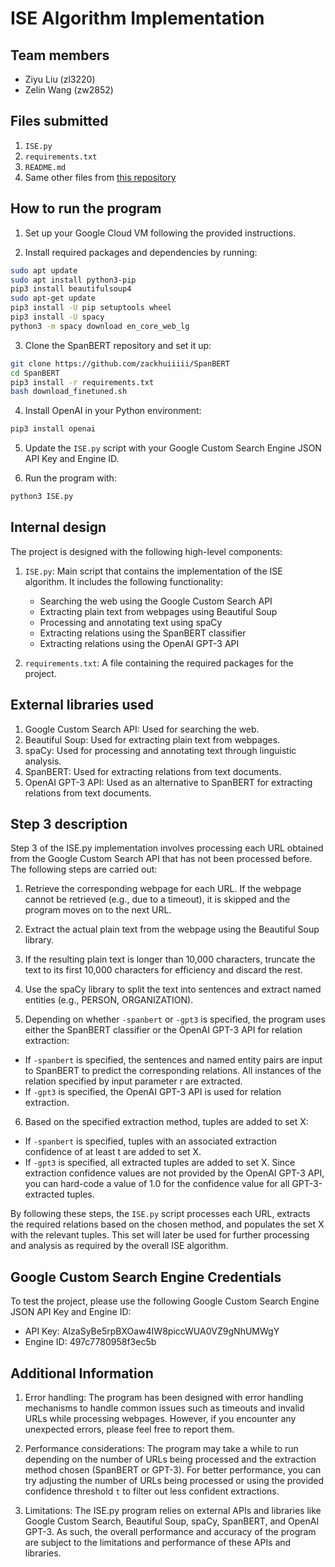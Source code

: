 # ISE Algorithm Implementation

## Team members

- Ziyu Liu (zl3220)
- Zelin Wang (zw2852)

## Files submitted

1. `ISE.py`
2. `requirements.txt`
3. `README.md`
4. Same other files from [this repository](https://github.com/zackhuiiiii/SpanBERT)

## How to run the program

1. Set up your Google Cloud VM following the provided instructions.

2. Install required packages and dependencies by running:

```sh
sudo apt update
sudo apt install python3-pip
pip3 install beautifulsoup4
sudo apt-get update
pip3 install -U pip setuptools wheel
pip3 install -U spacy
python3 -m spacy download en_core_web_lg
```

3. Clone the SpanBERT repository and set it up:

```sh
git clone https://github.com/zackhuiiiii/SpanBERT
cd SpanBERT
pip3 install -r requirements.txt
bash download_finetuned.sh
```

4. Install OpenAI in your Python environment:

```sh
pip3 install openai
```

5. Update the `ISE.py` script with your Google Custom Search Engine JSON API Key and Engine ID.

6. Run the program with:

```sh
python3 ISE.py
```

## Internal design

The project is designed with the following high-level components:

1. `ISE.py`: Main script that contains the implementation of the ISE algorithm. It includes the following functionality:
    - Searching the web using the Google Custom Search API
    - Extracting plain text from webpages using Beautiful Soup
    - Processing and annotating text using spaCy
    - Extracting relations using the SpanBERT classifier
    - Extracting relations using the OpenAI GPT-3 API

2. `requirements.txt`: A file containing the required packages for the project.

## External libraries used

1. Google Custom Search API: Used for searching the web.
2. Beautiful Soup: Used for extracting plain text from webpages.
3. spaCy: Used for processing and annotating text through linguistic analysis.
4. SpanBERT: Used for extracting relations from text documents.
5. OpenAI GPT-3 API: Used as an alternative to SpanBERT for extracting relations from text documents.

## Step 3 description

Step 3 of the ISE.py implementation involves processing each URL obtained from the Google Custom Search API that has not been processed before. The following steps are carried out:

1. Retrieve the corresponding webpage for each URL. If the webpage cannot be retrieved (e.g., due to a timeout), it is skipped and the program moves on to the next URL.

2. Extract the actual plain text from the webpage using the Beautiful Soup library.

3. If the resulting plain text is longer than 10,000 characters, truncate the text to its first 10,000 characters for efficiency and discard the rest.

4. Use the spaCy library to split the text into sentences and extract named entities (e.g., PERSON, ORGANIZATION).

5. Depending on whether `-spanbert` or `-gpt3` is specified, the program uses either the SpanBERT classifier or the OpenAI GPT-3 API for relation extraction:

- If `-spanbert` is specified, the sentences and named entity pairs are input to SpanBERT to predict the corresponding relations. All instances of the relation specified by input parameter r are extracted.
- If `-gpt3` is specified, the OpenAI GPT-3 API is used for relation extraction.

6. Based on the specified extraction method, tuples are added to set X:

- If `-spanbert` is specified, tuples with an associated extraction confidence of at least t are added to set X.
- If `-gpt3` is specified, all extracted tuples are added to set X. Since extraction confidence values are not provided by the OpenAI GPT-3 API, you can hard-code a value of 1.0 for the confidence value for all GPT-3-extracted tuples.

By following these steps, the `ISE.py` script processes each URL, extracts the required relations based on the chosen method, and populates the set X with the relevant tuples. This set will later be used for further processing and analysis as required by the overall ISE algorithm.

## Google Custom Search Engine Credentials

To test the project, please use the following Google Custom Search Engine JSON API Key and Engine ID:

- API Key: AIzaSyBe5rpBXOaw4IW8piccWUA0VZ9gNhUMWgY
- Engine ID: 497c7780958f3ec5b

## Additional Information

1. Error handling: The program has been designed with error handling mechanisms to handle common issues such as timeouts and invalid URLs while processing webpages. However, if you encounter any unexpected errors, please feel free to report them.

2. Performance considerations: The program may take a while to run depending on the number of URLs being processed and the extraction method chosen (SpanBERT or GPT-3). For better performance, you can try adjusting the number of URLs being processed or using the provided confidence threshold `t` to filter out less confident extractions.

3. Limitations: The ISE.py program relies on external APIs and libraries like Google Custom Search, Beautiful Soup, spaCy, SpanBERT, and OpenAI GPT-3. As such, the overall performance and accuracy of the program are subject to the limitations and performance of these APIs and libraries.